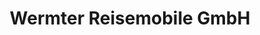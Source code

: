 ---
title: "Wermter Reisemobile GmbH"
url: /freiburg-im-breisgau/wermter-reisemobile-gmbh/
shop: Autohaus
---